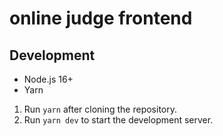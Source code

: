 # online judge frontend

## Development

- Node.js 16+
- Yarn

1. Run `yarn` after cloning the repository.
2. Run `yarn dev` to start the development server.

